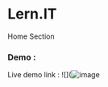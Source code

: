 # Lern.IT
Home Section

### Demo :
Live demo link :
![](![image](https://user-images.githubusercontent.com/124203059/224542378-908f4aa8-d287-42f1-a97e-3238695e8cce.png)
